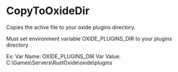 # CopyToOxideDir
Copies the active file to your oxide plugins directory.

Must set environment variable OXIDE_PLUGINS_DIR to your plugins directory

Ex: 
Var Name: OXIDE_PLUGINS_DIR
Var Value: C:\Games\Servers\RustOxide\oxide\plugins